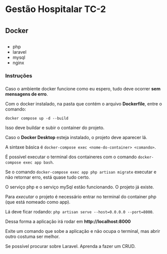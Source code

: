 # Gestão Hospitalar TC-2 <h1>

## Docker <h2>
* php
* laravel
* mysql
* nginx

### Instruções <h3>
Caso o ambiente docker funcione como eu espero, tudo deve ocorrer **sem mensagens de erro**.

Com o docker instalado, na pasta que contém o arquivo **Dockerfile**, entre o comando:

`docker compose up -d --build`

Isso deve buildar e subir o container do projeto.

Caso o **Docker Desktop** esteja instalado, o projeto deve aparecer lá.


A sintaxe básica é `docker-compose exec <nome-do-container> <comando>`.

É possível executar o terminal dos containeres com o comando `docker-compose exec app bash`.

Se o comando `docker-compose exec app php artisan migrate` executar e não retornar erro, está quase tudo certo.

O serviço php e o serviço mySql estão funcionando. O projeto já existe.

Para *executar* o projeto é necessário entrar no terminal do container php (que está nomeado como app).

Lá deve ficar rodando: `php artisan serve --host=0.0.0.0 --port=8000`.

Dessa forma a aplicação irá rodar em **http://localhost:8000**

Exite um comando que sobe a aplicação e não ocupa o terminal, mas abrir outro costuma ser melhor.


Se possível procurar sobre Laravel.
Aprenda a fazer um CRUD.

